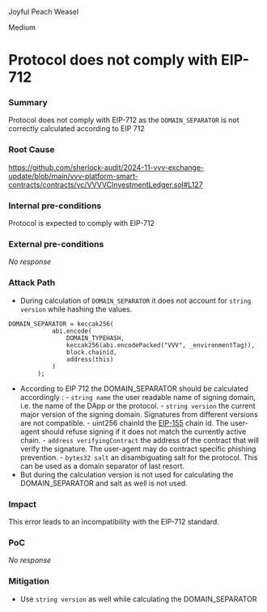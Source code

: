 Joyful Peach Weasel

Medium

# Protocol does not comply with EIP-712

### Summary

Protocol does not comply with EIP-712 as the `DOMAIN_SEPARATOR`  is not correctly calculated according to EIP 712

### Root Cause

https://github.com/sherlock-audit/2024-11-vvv-exchange-update/blob/main/vvv-platform-smart-contracts/contracts/vc/VVVVCInvestmentLedger.sol#L127

### Internal pre-conditions

Protocol is expected to comply with EIP-712

### External pre-conditions

_No response_

### Attack Path

- During calculation of `DOMAIN_SEPARATOR` it does not account for `string version` while hashing the values.
```solidity
DOMAIN_SEPARATOR = keccak256(
            abi.encode(
                DOMAIN_TYPEHASH,
                keccak256(abi.encodePacked("VVV", _environmentTag)),
                block.chainid,
                address(this)
            )
        );
```
- According to EIP 712 the DOMAIN_SEPARATOR should be calculated accordingly :
      - `string name` the user readable name of signing domain, i.e. the name of the DApp or the protocol.
      - `string version` the current major version of the signing domain. Signatures from different versions are not compatible.
      - uint256 chainId the [EIP-155](https://eips.ethereum.org/EIPS/eip-155) chain id. The user-agent should refuse signing if it does 
        not match the currently active chain.
      - `address verifyingContract` the address of the contract that will verify the signature. The user-agent may do contract specific 
        phishing prevention.
      - `bytes32 salt` an disambiguating salt for the protocol. This can be used as a domain separator of last resort.        
- But during the calculation version is not used for calculating the DOMAIN_SEPARATOR  and salt as well is not used.  
      

### Impact

This error leads to an incompatibility with the EIP-712 standard. 

### PoC

_No response_

### Mitigation

- Use `string version` as well while calculating the DOMAIN_SEPARATOR
